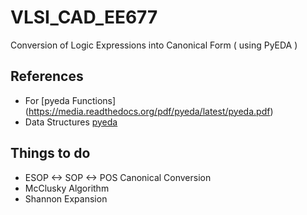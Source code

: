 # VLSI_CAD_EE677
 Conversion of Logic Expressions into Canonical Form ( using PyEDA )
  ## References
  - For [pyeda Functions] (https://media.readthedocs.org/pdf/pyeda/latest/pyeda.pdf)
  - Data Structures [pyeda](http://conference.scipy.org/proceedings/scipy2015/pdfs/chris_drake.pdf)
  ## Things to do 
  - ESOP <-> SOP <-> POS Canonical Conversion 
  - McClusky Algorithm 
  - Shannon Expansion 
